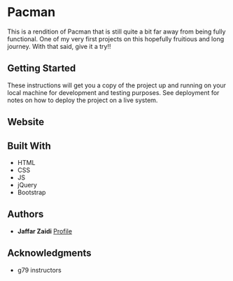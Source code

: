 # Pacman
This is a rendition of Pacman that is still quite a bit far away from being fully functional. One of my very first projects on this hopefully fruitious and long journey. With that said, give it a try!!


## Getting Started

These instructions will get you a copy of the project up and running on your local machine for development and testing purposes. See deployment for notes on how to deploy the project on a live system.

## Website


## Built With

* HTML
* CSS
* JS
* jQuery
* Bootstrap

## Authors

* **Jaffar Zaidi** [Profile](https://github.com/jzaidi)

## Acknowledgments

* g79 instructors 
